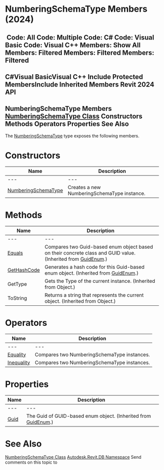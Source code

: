 # NumberingSchemaType Members (2024)

﻿
 Code: All Code: Multiple Code: C# Code: Visual Basic Code: Visual C++  Members: Show All Members: Filtered Members: Filtered Members: Filtered   
---  
C#Visual BasicVisual C++
Include Protected MembersInclude Inherited Members
Revit 2024 API  
---  
NumberingSchemaType Members  
[NumberingSchemaType Class](da916345-8494-ff19-96d0-1a2d0377a02e.md "NumberingSchemaType Class") Constructors Methods Operators Properties See Also  
---  
The [NumberingSchemaType](da916345-8494-ff19-96d0-1a2d0377a02e.md "NumberingSchemaType Class") type exposes the following members.
# Constructors
| Name | Description |
| --- | --- |
| --- | --- | --- |
| [NumberingSchemaType](2839f957-d88b-44d5-f5ab-e350523329f9.md "NumberingSchemaType Constructor") | Creates a new NumberingSchemaType instance. |

# Methods
| Name | Description |
| --- | --- |
| --- | --- | --- |
| [Equals](7e78b321-b3c8-4283-875c-499d7de34acb.md "Equals Method") | Compares two Guid-based enum object based on their concrete class and GUID value.  (Inherited from [GuidEnum](36623d19-ba65-63c0-337a-f43c593a9931.md "GuidEnum Class").) |
| [GetHashCode](ac66f072-e558-0e10-b7ed-4cec874b0e0d.md "GetHashCode Method") | Generates a hash code for this Guid-based enum object.  (Inherited from [GuidEnum](36623d19-ba65-63c0-337a-f43c593a9931.md "GuidEnum Class").) |
| GetType | Gets the Type of the current instance. (Inherited from Object.) |
| ToString | Returns a string that represents the current object. (Inherited from Object.) |

# Operators
| Name | Description |
| --- | --- |
| --- | --- | --- |
| [Equality](f99f9bfd-bac8-18c6-07a6-d9995bd02315.md "Equality Operator") | Compares two NumberingSchemaType instances. |
| [Inequality](d826dd1f-8550-cf0c-d2e6-ac3a6e93d4d2.md "Inequality Operator") | Compares two NumberingSchemaType instances. |

# Properties
| Name | Description |
| --- | --- |
| --- | --- | --- |
| [Guid](bc40d585-4c79-959e-5de2-0fe093c89bd1.md "Guid Property") | The Guid of GUID-based enum object.  (Inherited from [GuidEnum](36623d19-ba65-63c0-337a-f43c593a9931.md "GuidEnum Class").) |

# See Also
[NumberingSchemaType Class](da916345-8494-ff19-96d0-1a2d0377a02e.md "NumberingSchemaType Class")
[Autodesk.Revit.DB Namespace](87546ba7-461b-c646-cbb1-2cb8f5bff8b2.md "Autodesk.Revit.DB Namespace")
Send comments on this topic to 